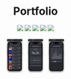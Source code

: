 <html>
<head>
<meta name="viewport" content="width=device-width, initial-scale=1.0">
</head>
<body>

<h1 align="center">Portfolio</h1>

<p align="center">
  
  <img src="https://img.shields.io/github/last-commit/dimkagithub/Portfolio/main?style=plastic">
  <img src="https://img.shields.io/github/commit-activity/m/dimkagithub/Portfolio/main?style=plastic">
  <img src="https://img.shields.io/github/directory-file-count/dimkagithub/Portfolio?style=plastic">
  <img src="https://img.shields.io/github/repo-size/dimkagithub/Portfolio?style=plastic">
  <img src="https://img.shields.io/tokei/lines/github/dimkagithub/Portfolio?style=plastic">
  
</p>

<p align="center">
  
  <img src="https://github.com/dimkagithub/Portfolio/raw/main/Applications/Currency/1.png" style="width:10%;">
  <img src="https://github.com/dimkagithub/Portfolio/raw/main/Applications/Currency/2.png" style="width:10%;">
  <img src="https://github.com/dimkagithub/Portfolio/raw/main/Applications/Currency/3.png" style="width:10%;">

  </p>

</body>
</html>
